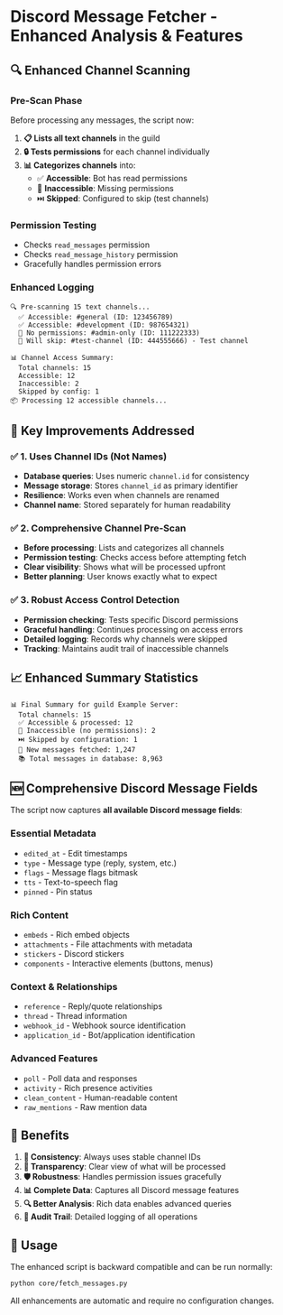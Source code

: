 # Discord Message Fetcher - Enhanced Analysis & Features

## 🔍 Enhanced Channel Scanning

### **Pre-Scan Phase**
Before processing any messages, the script now:

1. **📋 Lists all text channels** in the guild
2. **🔒 Tests permissions** for each channel individually  
3. **📊 Categorizes channels** into:
   - ✅ **Accessible**: Bot has read permissions
   - 🚫 **Inaccessible**: Missing permissions
   - ⏭️ **Skipped**: Configured to skip (test channels)

### **Permission Testing**
- Checks `read_messages` permission
- Checks `read_message_history` permission
- Gracefully handles permission errors

### **Enhanced Logging**
```
🔍 Pre-scanning 15 text channels...
  ✅ Accessible: #general (ID: 123456789)
  ✅ Accessible: #development (ID: 987654321)
  🚫 No permissions: #admin-only (ID: 111222333)
  🚫 Will skip: #test-channel (ID: 444555666) - Test channel

📊 Channel Access Summary:
  Total channels: 15
  Accessible: 12
  Inaccessible: 2
  Skipped by config: 1
📦 Processing 12 accessible channels...
```

## 🔧 Key Improvements Addressed

### ✅ **1. Uses Channel IDs (Not Names)**
- **Database queries**: Uses numeric `channel.id` for consistency
- **Message storage**: Stores `channel_id` as primary identifier
- **Resilience**: Works even when channels are renamed
- **Channel name**: Stored separately for human readability

### ✅ **2. Comprehensive Channel Pre-Scan**
- **Before processing**: Lists and categorizes all channels
- **Permission testing**: Checks access before attempting fetch
- **Clear visibility**: Shows what will be processed upfront
- **Better planning**: User knows exactly what to expect

### ✅ **3. Robust Access Control Detection**
- **Permission checking**: Tests specific Discord permissions
- **Graceful handling**: Continues processing on access errors
- **Detailed logging**: Records why channels were skipped
- **Tracking**: Maintains audit trail of inaccessible channels

## 📈 Enhanced Summary Statistics

```
📊 Final Summary for guild Example Server:
  Total channels: 15
  ✅ Accessible & processed: 12
  🚫 Inaccessible (no permissions): 2
  ⏭️ Skipped by configuration: 1
  📨 New messages fetched: 1,247
  📚 Total messages in database: 8,963
```

## 🆕 Comprehensive Discord Message Fields

The script now captures **all available Discord message fields**:

### **Essential Metadata**
- `edited_at` - Edit timestamps
- `type` - Message type (reply, system, etc.)
- `flags` - Message flags bitmask
- `tts` - Text-to-speech flag
- `pinned` - Pin status

### **Rich Content**
- `embeds` - Rich embed objects
- `attachments` - File attachments with metadata
- `stickers` - Discord stickers
- `components` - Interactive elements (buttons, menus)

### **Context & Relationships**
- `reference` - Reply/quote relationships
- `thread` - Thread information
- `webhook_id` - Webhook source identification
- `application_id` - Bot/application identification

### **Advanced Features**
- `poll` - Poll data and responses
- `activity` - Rich presence activities
- `clean_content` - Human-readable content
- `raw_mentions` - Raw mention data

## 🎯 Benefits

1. **🔄 Consistency**: Always uses stable channel IDs
2. **👀 Transparency**: Clear view of what will be processed
3. **🛡️ Robustness**: Handles permission issues gracefully
4. **📊 Complete Data**: Captures all Discord message features
5. **🔍 Better Analysis**: Rich data enables advanced queries
6. **📝 Audit Trail**: Detailed logging of all operations

## 🚀 Usage

The enhanced script is backward compatible and can be run normally:

```bash
python core/fetch_messages.py
```

All enhancements are automatic and require no configuration changes.
